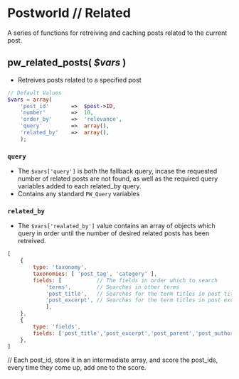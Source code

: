 # Postworld // Related
A series of functions for retreiving and caching posts related to the current post.

## pw_related_posts( *$vars* )
- Retreives posts related to a specified post

```php
// Default Values
$vars = array(
    'post_id'       =>  $post->ID,
    'number'        =>  10,
    'order_by'      =>  'relevance',
    'query'         =>  array(),
    'related_by'    =>  array(),
    );
```

### `query`
- The `$vars['query']` is both the fallback query, incase the requested number of related posts are not found, as well as the required query variables added to each related_by query.
- Contains any standard `PW_Query` variables

### `related_by`
- The `$vars['realated_by']` value contains an array of objects which query in order until the number of desired related posts has been retreived.


```javascript
[
    {
        type: 'taxonomy',
        taxonomies: [ 'post_tag', 'category' ],
        fields: [           // The fields in order which to search
            'terms',        // Searches in other terms
            'post_title',   // Searches for the term titles in post titles
            'post_excerpt', // Searches for the term titles in post excerpts
            ],
    },
    {
        type: 'fields',
        fields: ['post_title','post_excerpt','post_parent','post_author']
    },
]
```


// Each post_id, store it in an intermediate array, and score the post_ids, every time they come up, add one to the score.






